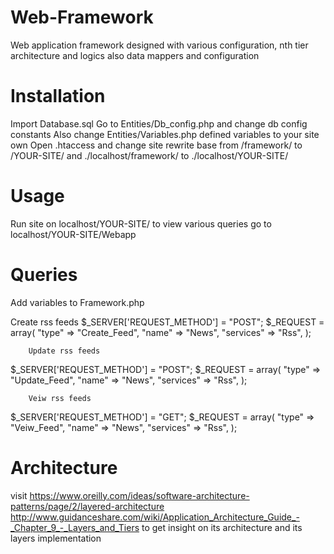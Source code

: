 # Web-Framework
Web application framework designed with various configuration, nth tier architecture and logics also data mappers and configuration

# Installation
Import Database.sql
Go to Entities/Db_config.php and change db config constants
Also change Entities/Variables.php defined variables to your site own
Open .htaccess and change site rewrite base from /framework/ to /YOUR-SITE/ and ./localhost/framework/ to ./localhost/YOUR-SITE/


# Usage
Run site on localhost/YOUR-SITE/ 
to view various queries go to localhost/YOUR-SITE/Webapp

# Queries
Add variables to Framework.php

Create rss feeds 
$_SERVER['REQUEST_METHOD'] = "POST";
$_REQUEST = array(
        "type" => "Create_Feed",
        "name" => "News",
        "services" => "Rss",
);

        Update rss feeds 
$_SERVER['REQUEST_METHOD'] = "POST";
$_REQUEST = array(
        "type" => "Update_Feed",
        "name" => "News",
        "services" => "Rss",
);

        Veiw rss feeds
$_SERVER['REQUEST_METHOD'] = "GET";
$_REQUEST = array(
        "type" => "Veiw_Feed",
        "name" => "News",
        "services" => "Rss",
);

# Architecture
visit 
https://www.oreilly.com/ideas/software-architecture-patterns/page/2/layered-architecture
http://www.guidanceshare.com/wiki/Application_Architecture_Guide_-_Chapter_9_-_Layers_and_Tiers
to get insight on its architecture and its layers implementation

